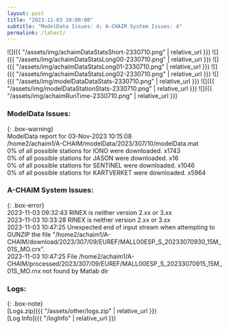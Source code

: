 ```yaml
---
layout: post
title: "2023-11-03 10:00:00"
subtitle: "ModelData Issues: 4; A-CHAIM System Issues: 4"
permalink: /latest/
---
```


![]({{ "/assets/img/achaimDataStatsShort-2330710.png" | relative_url }})
![]({{ "/assets/img/achaimDataStatsLong00-2330710.png" | relative_url }})
![]({{ "/assets/img/achaimDataStatsLong01-2330710.png" | relative_url }})
![]({{ "/assets/img/achaimDataStatsLong02-2330710.png" | relative_url }})
![]({{ "/assets/img/modelDataDataStats-2330710.png" | relative_url }})
![]({{ "/assets/img/modelDataStationStats-2330710.png" | relative_url }})
![]({{ "/assets/img/achaimRunTime-2330710.png" | relative_url }})


### ModelData Issues:  
  
{: .box-warning}  
 ModelData report for 03-Nov-2023 10:15:08   
 /home2/achaim1/A-CHAIM/modelData/2023/307/10/modelData.mat   
 0% of all possible stations for IONO were downloaded. x1743   
 0% of all possible stations for JASON were downloaded. x16   
 0% of all possible stations for SENTINEL were downloaded. x1046   
 0% of all possible stations for KARTVERKET were downloaded. x5964   
  
### A-CHAIM System Issues:  
  
{: .box-error}  
2023-11-03 09:32:43 RINEX is neither version 2.xx or 3.xx  
2023-11-03 10:33:28 RINEX is neither version 2.xx or 3.xx  
2023-11-03 10:47:25 Unexpected end of input stream when attempting to GUNZIP the file "/home2/achaim1/A-CHAIM/download/2023/307/09/EUREF/MALL00ESP_S_20233070930_15M_01S_MO.crx".  
2023-11-03 10:47:25 File /home2/achaim1/A-CHAIM/processed/2023/307/09/EUREF/MALL00ESP_S_20233070915_15M_01S_MO.rnx not found by Matlab dir  

### Logs:  
  
{: .box-note}  
[Logs.zip]({{ "/assets/other/logs.zip" | relative_url }})  
[Log Info]({{ "/logInfo" | relative_url }})  
